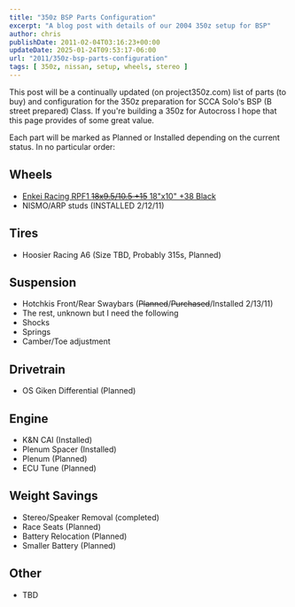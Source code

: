 ```yaml
---
title: "350z BSP Parts Configuration"
excerpt: "A blog post with details of our 2004 350z setup for BSP"
author: chris
publishDate: 2011-02-04T03:16:23+00:00
updateDate: 2025-01-24T09:53:17-06:00
url: "2011/350z-bsp-parts-configuration"
tags: [ 350z, nissan, setup, wheels, stereo ]
---
```


This post will be a continually updated (on project350z.com) list of parts (to buy) and configuration for the 350z preparation for SCCA Solo's BSP (B street prepared) Class. If you're building a 350z for Autocross I hope that this page provides of some great value.

Each part will be marked as Planned or Installed depending on the current status. In no particular order:

## Wheels
- [Enkei Racing RPF1 ~~18x9.5/10.5 +15~~ 18"x10" +38 Black](/2011/wheels-for-a-bsp-350z-arp-studs-sway-bars)
- NISMO/ARP studs (INSTALLED 2/12/11)

## Tires
- Hoosier Racing A6 (Size TBD, Probably 315s, Planned)

## Suspension
- Hotchkis Front/Rear Swaybars (~~Planned~~/~~Purchased~~/Installed 2/13/11)
- The rest, unknown but I need the following
- Shocks
- Springs
- Camber/Toe adjustment

## Drivetrain
- OS Giken Differential (Planned)

## Engine
- K&N CAI (Installed)
- Plenum Spacer (Installed)
- Plenum (Planned)
- ECU Tune (Planned)

## Weight Savings
- Stereo/Speaker Removal (completed)
- Race Seats (Planned)
- Battery Relocation (Planned)
- Smaller Battery (Planned)

## Other
- TBD

